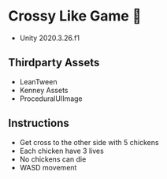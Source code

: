 # Crossy Like Game 💾

- Unity 2020.3.26.f1

## Thirdparty Assets

- LeanTween
- Kenney Assets
- ProceduralUIImage

## Instructions

- Get cross to the other side with 5 chickens
- Each chicken have 3 lives
- No chickens can die
- WASD movement
